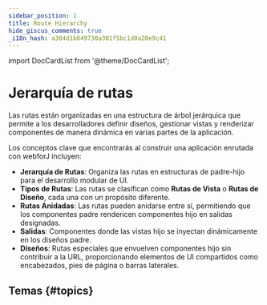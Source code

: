 ```yaml
---
sidebar_position: 1
title: Route Hierarchy
hide_giscus_comments: true
_i18n_hash: a384d1b849730a301f5bc1d0a20e9c41
---
```

<!-- vale off -->
import DocCardList from '@theme/DocCardList';

<!-- vale on -->

# Jerarquía de rutas

Las rutas están organizadas en una estructura de árbol jerárquica que permite a los desarrolladores definir diseños, gestionar vistas y renderizar componentes de manera dinámica en varias partes de la aplicación.

Los conceptos clave que encontrarás al construir una aplicación enrutada con webforJ incluyen:

- **Jerarquía de Rutas**: Organiza las rutas en estructuras de padre-hijo para el desarrollo modular de UI.
- **Tipos de Rutas**: Las rutas se clasifican como **Rutas de Vista** o **Rutas de Diseño**, cada una con un propósito diferente.
- **Rutas Anidadas**: Las rutas pueden anidarse entre sí, permitiendo que los componentes padre rendericen componentes hijo en salidas designadas.
- **Salidas**: Componentes donde las vistas hijo se inyectan dinámicamente en los diseños padre.
- **Diseños**: Rutas especiales que envuelven componentes hijo sin contribuir a la URL, proporcionando elementos de UI compartidos como encabezados, pies de página o barras laterales.

## Temas {#topics}

<DocCardList className="topics-section" />
